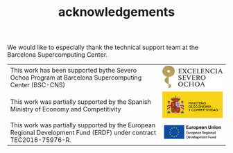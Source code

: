 ﻿---
title: "acknowledgements"
bg: #9AD1F5
color: black
style: center
fa-icon: thumbs-up
---

We would like to especially thank the technical support team at the Barcelona Supercomputing Center.

|   |   |
|:--|:-:|
| This work has been supported bythe Severo Ochoa Program at Barcelona Supercomputing Center (BSC-CNS)  | ![logo-severo] |
| This work was partially supported by the Spanish Ministry of Economy and Competitivity | ![logo-SpanMinEcoComp] |
| This work was partially supported by the European Regional Development Fund (ERDF) under contract TEC2016-75976-R.| ![logo-ERDF] |

[logo-severo]:./assets/logos/severoRd.png "Severo Ochoa"
[logo-SpanMinEcoComp]:./assets/logos/ministerioEconomiaRd.png "Ministerio De Economia Y Competitividad"
[logo-ERDF]:./assets/logos/erdfRd.png "European Regional Development Fund"



